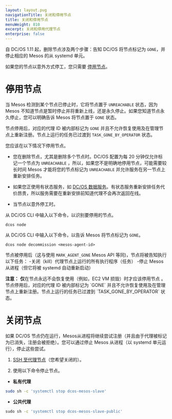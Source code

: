 ```yaml
---
layout: layout.pug
navigationTitle: 关闭和停用节点
title: 关闭和停用节点
menuWeight: 810
excerpt: 关闭和停用代理节点
enterprise: false
---
```


自 DC/OS 1.11 起，删除节点涉及两个步骤：告知 DC/OS 将节点标记为 `GONE`，并停止相应的 Mesos 的从 systemd 单元。

如果您的节点以意外方式停工，您只需要 [停用节点](/cn/1.11/administering-clusters/delete-node/#decommission-the-node/)。

# 停用节点

当 Mesos 检测到某个节点已停止时，它将节点置于 `UNREACHABLE` 状态，因为 Mesos 不知道节点是暂时停止并将重新上线，还是永久停止。如果您知道节点永久停止，您可以明确告诉 Mesos 将节点置于 `GONE` 状态。

节点停用后，对应的代理 ID 被内部标记为 `GONE` 并且不允许恢复使用及在管理节点上重新注册。节点上运行的任务已过渡到 `TASK_GONE_BY_OPERATOR` 状态。

您应该在以下情况下停用节点。

- 您在删除节点，尤其是删除多个节点时。DC/OS 配置为每 20 分钟仅允许标记一个节点为 `UNREACHABLE` ，所以，如果您不是明确地停用节点，可能需要较长时间 Mesos 才能将您的节点标记为 `UNREACHABLE` 并允许服务在另一节点上重新安排任务。

- 如果您正使用有状态服务，如 [DC/OS 数据服务](/dcos/cn/services/)。有状态服务重新安排任务代价昂贵，所以服务需要在重新安排前知道代理不会再次返回在线。

- 当节点以意外停工时。

从 DC/OS CLI 中输入以下命令，以识别要停用的节点。

```
dcos node 
```

从 DC/OS CLI 中输入以下命令，以告诉 Mesos 将节点标记为 `GONE`。

```
dcos node decommission <mesos-agent-id>
```

节点被停用后（这与使用 `MARK_AGENT_GONE` Mesos API 等同)，节点将被告知执行以下任务：
-关闭（kill）代理节点上运行的所有执行程序（任务）
-停止 Mesos 从进程（但它将被 systemd 自动重新启动）

<p class="message--note"><strong>注意：</strong> <strong>仅</strong>在节点永远不会恢复使用（例如，EC2 VM 损毁）时才应该停用节点 。节点停用后，对应的代理 ID 被内部标记为 `GONE` 并且不允许恢复使用及在管理节点上重新注册。节点上运行的任务已过渡到 `TASK_GONE_BY_OPERATOR` 状态。</p>


# 关闭节点

如果 DC/OS 节点仍在运行，Mesos从进程将继续尝试注册（并且由于代理被标记为已消失，注册会被拒绝）。您可以通过停止 Mesos 从进程（以 systemd 单元运行），停止这些尝试。

1. [SSH 至代理节点](/cn/1.11/administering-clusters/sshcluster/)（您希望关闭的）。

1. 使用以下命令停止节点。

 - **私有代理**

  ```bash
  sudo sh -c 'systemctl stop dcos-mesos-slave'
  ```
 - **公共代理**

  ```bash
  ⁠⁠⁠⁠sudo sh -c 'systemctl stop dcos-mesos-slave-public'
  ```
